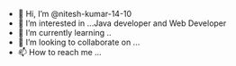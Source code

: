 - 👋 Hi, I’m @nitesh-kumar-14-10
- 👀 I’m interested in ...Java developer and Web Developer
- 🌱 I’m currently learning ..
- 💞️ I’m looking to collaborate on ...
- 📫 How to reach me ...

<!---
nitesh-kumar-14-10/nitesh-kumar-14-10 is a ✨ special ✨ repository because its `README.md` (this file) appears on your GitHub profile.
You can click the Preview link to take a look at your changes.
--->
